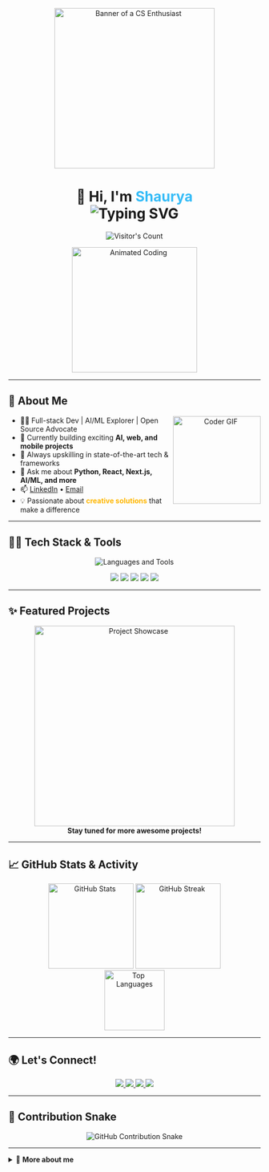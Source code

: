 
<!-- Profile README for shaurya1606 -->

<p align="center">
  <img src="https://github.com/shauryasrivastava-1612/shauryasrivastava-1612/blob/main/cartoon-man-wearing-glasses_23-2151136784.webp" alt="Banner of a CS Enthusiast" width="320"/>
</p>

<h1 align="center">
  👋 Hi, I'm <span style="color:#36BCF7;">Shaurya</span><br/>
  <img src="https://readme-typing-svg.demolab.com?font=Poppins&size=28&pause=1000&color=36BCF7&center=true&vCenter=true&width=500&lines=Welcome+to+my+GitHub+Profile!;Full-stack+Developer;AI+%26+ML+Enthusiast;Open+Source+Contributor" alt="Typing SVG" />
</h1>

<p align="center">
  <img src="https://profile-counter.glitch.me/shauryasrivastava-1612/count.svg" alt="Visitor's Count" />
</p>

<!-- Animated Coding GIF: Replace the link below with your uploaded GIF path -->
<p align="center">
  <img src="https://media0.giphy.com/media/v1.Y2lkPTc5MGI3NjExazIzdHBzMTR2ODhkd2VoNjVrcmw2cTBjdzR6dDNmaHF2anloaWFjZiZlcD12MV9pbnRlcm5hbF9naWZfYnlfaWQmY3Q9Zw/Npdl9kOaKFJHuRCBGx/giphy.gif" alt="Animated Coding" width="250"/>
  
</p>

---

## 🚀 About Me

<div align="center">
  <img align="right" src="https://media.giphy.com/media/qgQUggAC3Pfv687qPC/giphy.gif" width="175" height="175" alt="Coder GIF" />
</div>

- 🧑‍💻 Full-stack Dev | AI/ML Explorer | Open Source Advocate
- 🔭 Currently building exciting **AI, web, and mobile projects**
- 🌱 Always upskilling in state-of-the-art tech & frameworks
- 💬 Ask me about **Python, React, Next.js, AI/ML, and more**
- 📫 [LinkedIn](https://www.linkedin.com/in/shaurya1606/) • [Email](mailto:shaurya1606@gmail.com)
- 💡 Passionate about <b style="color:#ffb703;">creative solutions</b> that make a difference

---

## 🧑‍💻 Tech Stack & Tools

<p align="center" style="margin-bottom:10px;">
  <img src="https://skillicons.dev/icons?i=python,js,ts,react,nextjs,nodejs,html,css,tailwind,java,git,github,vscode,figma" alt="Languages and Tools" />
</p>

<p align="center">
  <img src="https://img.shields.io/badge/-AI%2FML-7A1FA2?style=for-the-badge&logo=python&logoColor=white"/>
  <img src="https://img.shields.io/badge/-Web%20Apps-61DAFB?style=for-the-badge&logo=react&logoColor=white"/>
  <img src="https://img.shields.io/badge/-Mobile%20Apps-00C7B7?style=for-the-badge&logo=android&logoColor=white"/>
  <img src="https://img.shields.io/badge/-Cloud-4285F4?style=for-the-badge&logo=googlecloud"/>
  <img src="https://img.shields.io/badge/-Open%20Source-24292F?style=for-the-badge&logo=github"/>
</p>

---

## ✨ Featured Projects

<p align="center">
  <!-- You can add your own project GIF here in the assets folder -->
  <img src="https://github.com/shaurya1606/shaurya1606/assets/984049870/project-showcase.gif" alt="Project Showcase" width="400"/>
  <br/>
  <b>Stay tuned for more awesome projects!</b>
</p>

---

## 📈 GitHub Stats & Activity

<div align="center">
  <img src="https://github-readme-stats.vercel.app/api?username=shaurya1606&show_icons=true&theme=radical" alt="GitHub Stats" height="170"/>
  <img src="https://github-readme-streak-stats.herokuapp.com/?user=shaurya1606&theme=radical" alt="GitHub Streak" height="170"/>
  <br/>
  <img src="https://github-readme-stats.vercel.app/api/top-langs/?username=shaurya1606&layout=compact&theme=radical" alt="Top Languages" height="120"/>
</div>

---

## 🌍 Let's Connect!

<p align="center">
  <a href="https://www.linkedin.com/in/shaurya1606/" target="_blank">
    <img src="https://img.shields.io/badge/LinkedIn-blue?style=for-the-badge&logo=linkedin" />
  </a>
  <a href="mailto:shaurya1606@gmail.com" target="_blank">
    <img src="https://img.shields.io/badge/Gmail-red?style=for-the-badge&logo=gmail&logoColor=white" />
  </a>
  <a href="https://twitter.com/shaurya_1606" target="_blank">
    <img src="https://img.shields.io/badge/Twitter-1DA1F2?style=for-the-badge&logo=twitter&logoColor=white" />
  </a>
  <a href="https://shaurya1606.dev" target="_blank">
    <img src="https://img.shields.io/badge/Portfolio-36BCF7?style=for-the-badge&logo=vercel&logoColor=white" />
  </a>
</p>

---

## 🐍 Contribution Snake

<p align="center">
  <!-- Use the raw.githubusercontent.com link for SVG display -->
  <img src="https://raw.githubusercontent.com/shaurya1606/shaurya1606/output/github-contribution-grid-snake.svg" alt="GitHub Contribution Snake" />
</p>

---

<details>
  <summary>📌 <b>More about me</b></summary>
  <ul>
    <li>⚡ <b>Fun Fact:</b> I blend technology and creativity to solve real-world problems!</li>
    <li>🧠 Always up for a challenge and open to collaboration!</li>
    <li>🎨 In my free time, I enjoy digital art, music, and chess.</li>
    <li>🔗 I love connecting with fellow devs and creators—let's build something awesome!</li>
  </ul>
</details>

<!--
✨ Customization ideas:
- Add animated illustrations from LottieFiles (use a GIF fallback if Lottie doesn't render).
- Consider using GitHub Readme Widgets for latest blog posts, quotes, or achievements.
- Add shields for certifications or communities.
-->
